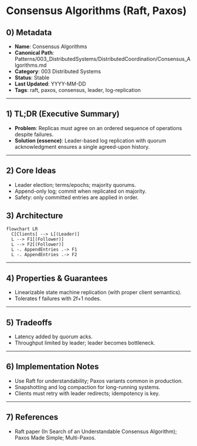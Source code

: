 # Consensus Algorithms (Raft, Paxos)

## 0) Metadata
- **Name**: Consensus Algorithms
- **Canonical Path**: Patterns/003_DistributedSystems/DistributedCoordination/Consensus_Algorithms.md
- **Category**: 003 Distributed Systems
- **Status**: Stable
- **Last Updated**: YYYY-MM-DD
- **Tags**: raft, paxos, consensus, leader, log-replication

---

## 1) TL;DR (Executive Summary)
- **Problem**: Replicas must agree on an ordered sequence of operations despite failures.
- **Solution (essence)**: Leader-based log replication with quorum acknowledgment ensures a single agreed-upon history.

---

## 2) Core Ideas
- Leader election; terms/epochs; majority quorums.
- Append-only log; commit when replicated on majority.
- Safety: only committed entries are applied in order.

## 3) Architecture
```mermaid
flowchart LR
  C[Clients] --> L[(Leader)]
  L --> F1[(Follower)]
  L --> F2[(Follower)]
  L -. AppendEntries .-> F1
  L -. AppendEntries .-> F2
```

---

## 4) Properties & Guarantees
- Linearizable state machine replication (with proper client semantics).
- Tolerates f failures with 2f+1 nodes.

---

## 5) Tradeoffs
- Latency added by quorum acks.
- Throughput limited by leader; leader becomes bottleneck.

---

## 6) Implementation Notes
- Use Raft for understandability; Paxos variants common in production.
- Snapshotting and log compaction for long-running systems.
- Clients must retry with leader redirects; idempotency is key.

---

## 7) References
- Raft paper (In Search of an Understandable Consensus Algorithm); Paxos Made Simple; Multi-Paxos.
